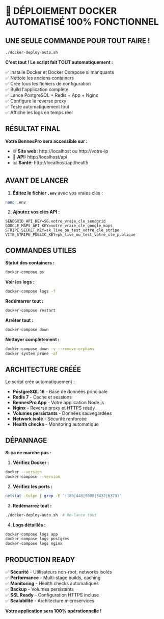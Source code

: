 # 🚀 DÉPLOIEMENT DOCKER AUTOMATISÉ 100% FONCTIONNEL

## UNE SEULE COMMANDE POUR TOUT FAIRE !

```bash
./docker-deploy-auto.sh
```

**C'est tout ! Le script fait TOUT automatiquement :**

✅ Installe Docker et Docker Compose si manquants  
✅ Nettoie les anciens containers  
✅ Crée tous les fichiers de configuration  
✅ Build l'application complète  
✅ Lance PostgreSQL + Redis + App + Nginx  
✅ Configure le reverse proxy  
✅ Teste automatiquement tout  
✅ Affiche les logs en temps réel  

## RÉSULTAT FINAL

**Votre BennesPro sera accessible sur :**
- 🌐 **Site web:** http://localhost ou http://votre-ip
- 🔧 **API:** http://localhost/api
- 📊 **Santé:** http://localhost/api/health

## AVANT DE LANCER

1. **Éditez le fichier `.env`** avec vos vraies clés :
```bash
nano .env
```

2. **Ajoutez vos clés API :**
```env
SENDGRID_API_KEY=SG.votre_vraie_cle_sendgrid
GOOGLE_MAPS_API_KEY=votre_vraie_cle_google_maps  
STRIPE_SECRET_KEY=sk_live_ou_test_votre_cle_stripe
VITE_STRIPE_PUBLIC_KEY=pk_live_ou_test_votre_cle_publique
```

## COMMANDES UTILES

**Statut des containers :**
```bash
docker-compose ps
```

**Voir les logs :**
```bash
docker-compose logs -f
```

**Redémarrer tout :**
```bash
docker-compose restart
```

**Arrêter tout :**
```bash
docker-compose down
```

**Nettoyer complètement :**
```bash
docker-compose down -v --remove-orphans
docker system prune -af
```

## ARCHITECTURE CRÉÉE

Le script crée automatiquement :

- **PostgreSQL 16** - Base de données principale
- **Redis 7** - Cache et sessions  
- **BennesPro App** - Votre application Node.js
- **Nginx** - Reverse proxy et HTTPS ready
- **Volumes persistants** - Données sauvegardées
- **Network isolé** - Sécurité renforcée
- **Health checks** - Monitoring automatique

## DÉPANNAGE

**Si ça ne marche pas :**

1. **Vérifiez Docker :**
```bash
docker --version
docker-compose --version
```

2. **Vérifiez les ports :**
```bash
netstat -tulpn | grep -E ':(80|443|5000|5432|6379)'
```

3. **Redémarrez tout :**
```bash
./docker-deploy-auto.sh  # Re-lance tout
```

4. **Logs détaillés :**
```bash
docker-compose logs app
docker-compose logs postgres  
docker-compose logs nginx
```

## PRODUCTION READY

✅ **Sécurité** - Utilisateurs non-root, networks isolés  
✅ **Performance** - Multi-stage builds, caching  
✅ **Monitoring** - Health checks automatiques  
✅ **Backup** - Volumes persistants  
✅ **SSL Ready** - Configuration HTTPS incluse  
✅ **Scalabilité** - Architecture microservices  

**Votre application sera 100% opérationnelle !**
